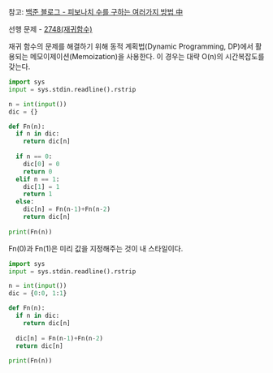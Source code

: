 참고: [백준 블로그 - 피보나치 수를 구하는 여러가지 방법 中](https://www.acmicpc.net/blog/view/28) 

선행 문제 - [2748(재귀함수)](https://github.com/GGamangCoder/BOJ/blob/main/%ED%94%BC%EB%B3%B4%EB%82%98%EC%B9%98/2748(%EC%9E%AC%EA%B7%80).py)  

재귀 함수의 문제를 해결하기 위해 동적 계획법(Dynamic Programming, DP)에서 활용되는 메모이제이션(Memoization)을 사용한다.
이 경우는 대략 O(n)의 시간복잡도를 갖는다.

```py
import sys
input = sys.stdin.readline().rstrip

n = int(input())
dic = {}

def Fn(n):
  if n in dic:
    return dic[n]
  
  if n == 0:
    dic[0] = 0
    return 0
  elif n == 1:
    dic[1] = 1
    return 1
  else:
    dic[n] = Fn(n-1)+Fn(n-2)
    return dic[n]
  
print(Fn(n))
```  

Fn(0)과 Fn(1)은 미리 값을 지정해주는 것이 내 스타일이다.  
```py
import sys
input = sys.stdin.readline().rstrip

n = int(input())
dic = {0:0, 1:1}

def Fn(n):
  if n in dic:
    return dic[n]
  
  dic[n] = Fn(n-1)+Fn(n-2)
  return dic[n]
  
print(Fn(n))
```

